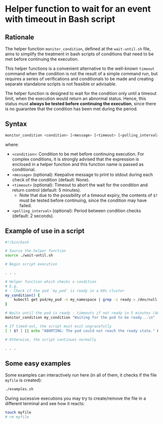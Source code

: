 # Helper function to wait for an event with timeout in Bash script

## Rationale

The helper function `monitor_condition`, defined at the `wait-until.sh` file, aims to simplify the treatment in bash scripts of conditions that need to be met before continuing the execution.

This helper functions is a convenient alternative to the well-known `timeout` command when the condition is not the result of a simple command run, but requires a series of verifications and conditionals to be made and creating separate standalone scripts is not feasible or advisable.

The helper function is designed to wait for the condition only until a timeout limit, when the execution would return an abnormal status. Hence, this status must **always be tested before continuing the execution**, since there is no guarantee that the condition has been met during the period.

## Syntax

```bash
monitor_condition <condition> [<message> [<timeout> [<polling_interval>]]]
```

where:

- `<condition>`: Condition to be met before continuing execution. For complex conditions, it is strongly advised that the expression is enclosed in a helper function and this function name is passed as conditional.
- `<message>` (optional): Keepalive message to print to stdout during each check of the condition (default: None).
- `<timeout>` (optional): Timeout to abort the wait for the condition and return control (default: 5 minutes).
  - Note that due to the possibility of a timeout expiry, the contents of `$?` must be tested before continuing, since the condition may have failed.
- `<polling_interval>` (optional): Period between condition checks (default: 2 seconds).

## Example of use in a script

```bash
#!/bin/bash

# Source the helper function
source ./wait-until.sh

# Begin script execution

. . .

# Helper function which checks a condition
# E.g.
# - Check if the pod `my_pod` is ready in a K8s cluster
my_condition() {
    kubectl get pod/my_pod -n my_namespace | grep -i ready > /dev/null 2>&1
}

# Waits until the pod is ready - timeouts if not ready in 5 minutes (default)
monitor_condition my_condition "Waiting for the pod to be ready...\n"

# If timed-out, the script must exit ungracefully
[ ! $? ] || echo "ABORTING: The pod could not reach the ready state." && exit 1

# Otherwise, the script continues normally

. . .

```

## Some easy examples

Some examples can interactively run here (in all of them, it checks if the file `myfile` is created):

```bash
./examples.sh
```

During sucessive executions you may try to create/remove the file in a different terminal and see how it reacts:

```bash
touch myfile
# rm myfile
```
